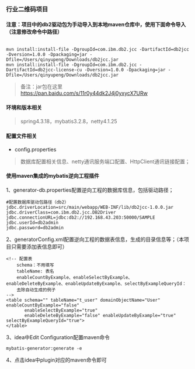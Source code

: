 ### 行业二维码项目

#### 注意：项目中的db2驱动包为手动导入到本地maven仓库中，使用下面命令导入（注意修改命令中路径）
```$xslt

mvn install:install-file -DgroupId=com.ibm.db2.jcc -DartifactId=db2jcc -Dversion=1.0.0 -Dpackaging=jar -Dfile=/Users/qinyupeng/Downloads/db2jcc.jar
mvn install:install-file -DgroupId=com.ibm.db2.jcc -DartifactId=db2jcc-license-cu -Dversion=1.0.0 -Dpackaging=jar -Dfile=/Users/qinyupeng/Downloads/db2jcc.jar
```
> 备注：jar包在这里 
https://pan.baidu.com/s/11r0y44dk2J4j0yxycX7URw


#### 环境和版本相关
> spring4.3.18，mybatis3.2.8，netty4.1.25

#### 配置文件相关
* config.properties
> 数据库配置相关信息、netty通讯服务端口配置、HttpClient通讯链接配置；

#### 使用maven集成的mybatis逆向工程插件
1、generator-db.properties配置逆向工程的数据库信息，包括驱动路径；
```$xslt
#配置数据库驱动包路径（db2）
jdbc.driverLocation=src/main/webapp/WEB-INF/lib/db2jcc-1.0.0.jar
jdbc.driverClass=com.ibm.db2.jcc.DB2Driver
jdbc.connectionURL=jdbc:db2://192.168.43.203:50000/SAMPLE
jdbc.userId=db2admin
jdbc.password=db2admin
```

2、generatorConfig.xml配置逆向工程的数据表信息，生成的目录信息等；（本项目只需要添加表信息即可）
```$xslt
<!-- 配置表
    schema：不用填写
    tableName: 表名
    enableCountByExample、enableSelectByExample、enableDeleteByExample、enableUpdateByExample、selectByExampleQueryId：
    去除自动生成的例子
-->
<table schema="" tableName="t_user" domainObjectName="User" enableCountByExample="false"
       enableSelectByExample="true"
       enableDeleteByExample="false" enableUpdateByExample="true" selectByExampleQueryId="true">
</table>
```

3、idea中Edit Configuration配置maven命令
```$xslt
mybatis-generator:generate -e
```

4、点击idea中plugin对应的maven命令即可

